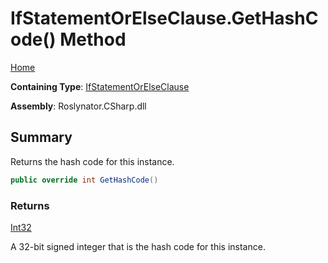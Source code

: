 # IfStatementOrElseClause\.GetHashCode\(\) Method

[Home](../../../../README.md)

**Containing Type**: [IfStatementOrElseClause](../README.md)

**Assembly**: Roslynator\.CSharp\.dll

## Summary

Returns the hash code for this instance\.

```csharp
public override int GetHashCode()
```

### Returns

[Int32](https://docs.microsoft.com/en-us/dotnet/api/system.int32)

A 32\-bit signed integer that is the hash code for this instance\.